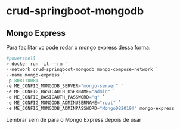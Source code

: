 # crud-springboot-mongodb



## Mongo Express

Para facilitar vc pode rodar o mongo express dessa forma:

````powershell
#powershell
> docker run -it --rm ` 
--network crud-springboot-mongodb_mongo-compose-network `
--name mongo-express `
-p 8081:8081 `
-e ME_CONFIG_MONGODB_SERVER="mongo-server" `
-e ME_CONFIG_BASICAUTH_USERNAME="admin" `
-e ME_CONFIG_BASICAUTH_PASSWORD="q" `
-e ME_CONFIG_MONGODB_ADMINUSERNAME="root" `
-e ME_CONFIG_MONGODB_ADMINPASSWORD="MongoDB2019!" mongo-express
````
Lembrar sem de para o Mongo Express depois de usar